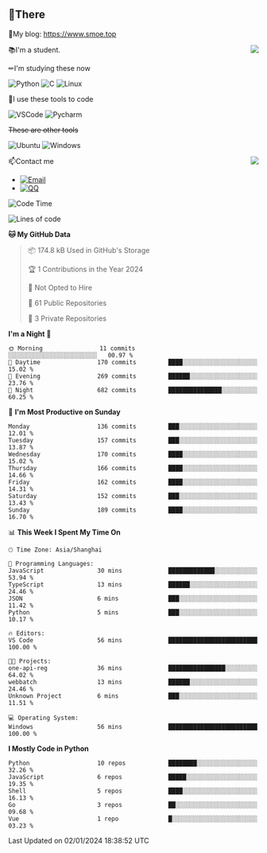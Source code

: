 
## 👏There

📰My blog: https://www.smoe.top

<img align="right" src="https://github-readme-stats.vercel.app/api/top-langs/?username=AkashiCoin"/>


📚I'm a student.

✏I'm studying these now

![Python](https://img.shields.io/badge/-Python-blue?style=flat-square&logo=Python&logoColor=fff)
![C](https://img.shields.io/badge/-C-585858?style=flat-square&logo=C&logoColor=fff)
![Linux](https://img.shields.io/badge/-Linux-black?style=flat-square&logo=Linux&logoColor=fff)

🔨I use these tools to code

![VSCode](https://img.shields.io/badge/-VSCode-blue?style=flat-square&logo=visualstudiocode&logoColor=fff)
![Pycharm](https://img.shields.io/badge/-Pycharm-green?style=flat-square&logo=pycharm&logoColor=fff)

 ~~These are other tools~~

![Ubuntu](https://img.shields.io/badge/-Ubuntu-orange?style=flat-square&logo=Ubuntu&logoColor=fff)
![Windows](https://img.shields.io/badge/-Windows-blue?style=flat-square&logo=Windows&logoColor=fff)

<img align="right" src="https://github-readme-stats.vercel.app/api?username=AkashiCoin" />


📫Contact me

* [![Email](https://img.shields.io/badge/Email-l1040186796@gmail.com-1?style=social&logoColor=fff)](mailto:l1040186796@gmail.com)
* [![QQ](https://img.shields.io/badge/QQ-1040186796-1?style=social&logoColor=fff)](tencent://AddContact/?fromId=45&fromSubId=1&subcmd=all&uin=1040186796&website=www.oicqzone.com)

<!--START_SECTION:waka-->
![Code Time](http://img.shields.io/badge/Code%20Time-1%2C097%20hrs%2027%20mins-blue)

![Lines of code](https://img.shields.io/badge/From%20Hello%20World%20I%27ve%20Written-280.0%20thousand%20lines%20of%20code-blue)

**🐱 My GitHub Data** 

> 📦 174.8 kB Used in GitHub's Storage 
 > 
> 🏆 1 Contributions in the Year 2024
 > 
> 🚫 Not Opted to Hire
 > 
> 📜 61 Public Repositories 
 > 
> 🔑 3 Private Repositories 
 > 
**I'm a Night 🦉** 

```text
🌞 Morning                11 commits          ░░░░░░░░░░░░░░░░░░░░░░░░░   00.97 % 
🌆 Daytime                170 commits         ████░░░░░░░░░░░░░░░░░░░░░   15.02 % 
🌃 Evening                269 commits         ██████░░░░░░░░░░░░░░░░░░░   23.76 % 
🌙 Night                  682 commits         ███████████████░░░░░░░░░░   60.25 % 
```
📅 **I'm Most Productive on Sunday** 

```text
Monday                   136 commits         ███░░░░░░░░░░░░░░░░░░░░░░   12.01 % 
Tuesday                  157 commits         ███░░░░░░░░░░░░░░░░░░░░░░   13.87 % 
Wednesday                170 commits         ████░░░░░░░░░░░░░░░░░░░░░   15.02 % 
Thursday                 166 commits         ████░░░░░░░░░░░░░░░░░░░░░   14.66 % 
Friday                   162 commits         ████░░░░░░░░░░░░░░░░░░░░░   14.31 % 
Saturday                 152 commits         ███░░░░░░░░░░░░░░░░░░░░░░   13.43 % 
Sunday                   189 commits         ████░░░░░░░░░░░░░░░░░░░░░   16.70 % 
```


📊 **This Week I Spent My Time On** 

```text
🕑︎ Time Zone: Asia/Shanghai

💬 Programming Languages: 
JavaScript               30 mins             █████████████░░░░░░░░░░░░   53.94 % 
TypeScript               13 mins             ██████░░░░░░░░░░░░░░░░░░░   24.46 % 
JSON                     6 mins              ███░░░░░░░░░░░░░░░░░░░░░░   11.42 % 
Python                   5 mins              ███░░░░░░░░░░░░░░░░░░░░░░   10.17 % 

🔥 Editors: 
VS Code                  56 mins             █████████████████████████   100.00 % 

🐱‍💻 Projects: 
one-api-reg              36 mins             ████████████████░░░░░░░░░   64.02 % 
webbatch                 13 mins             ██████░░░░░░░░░░░░░░░░░░░   24.46 % 
Unknown Project          6 mins              ███░░░░░░░░░░░░░░░░░░░░░░   11.51 % 

💻 Operating System: 
Windows                  56 mins             █████████████████████████   100.00 % 
```

**I Mostly Code in Python** 

```text
Python                   10 repos            ████████░░░░░░░░░░░░░░░░░   32.26 % 
JavaScript               6 repos             █████░░░░░░░░░░░░░░░░░░░░   19.35 % 
Shell                    5 repos             ████░░░░░░░░░░░░░░░░░░░░░   16.13 % 
Go                       3 repos             ██░░░░░░░░░░░░░░░░░░░░░░░   09.68 % 
Vue                      1 repo              █░░░░░░░░░░░░░░░░░░░░░░░░   03.23 % 
```




 Last Updated on 02/01/2024 18:38:52 UTC
<!--END_SECTION:waka-->
